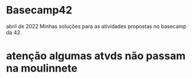 # Basecamp42
   abril de 2022
Minhas soluções para as atividades propostas no basecamp da 42.
# atenção algumas atvds não passam na moulinnete
